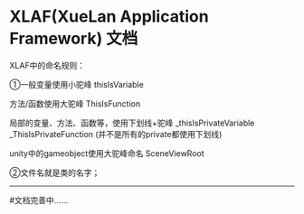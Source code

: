 # XLAF(XueLan Application Framework) 文档
XLAF中的命名规则：

①一般变量使用小驼峰 thisIsVariable

方法/函数使用大驼峰 ThisIsFunction

局部的变量、方法、函数等，使用下划线+驼峰  _thisIsPrivateVariable   _ThisIsPrivateFunction
(并不是所有的private都使用下划线)


unity中的gameobject使用大驼峰命名 SceneViewRoot

②文件名就是类的名字；








-----
#文档完善中……

